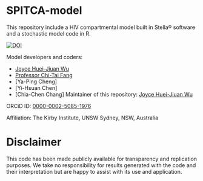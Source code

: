 # SPITCA-model
This repository include a HIV compartmental model built in Stella® software and a stochastic model code in R.


[![DOI](https://zenodo.org/badge/612906740.svg)](https://zenodo.org/badge/latestdoi/612906740) 

Model developers and coders: 
- [Joyce Huei-Jiuan Wu](https://github.com/ninowwss)
- [Professor Chi-Tai Fang](https://scholars.lib.ntu.edu.tw/cris/rp/rp06639)
- [Ya-Ping Cheng]
- [Yi-Hsuan Chen]
- [Chia-Chen Chang]
Maintainer of this repository: [Joyce Huei-Jiuan Wu](https://github.com/ninowwss)

ORCiD ID: [0000-0002-5085-1976](https://orcid.org/my-orcid?orcid=0000-0002-5085-1976)


Affiliation: The Kirby Institute, UNSW Sydney, NSW, Australia

# Disclaimer
This code has been made publicly available for transparency and replication purposes. We take no responsibility for results generated with the code and their interpretation but are happy to assist with its use and application.


